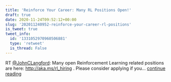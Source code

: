 ```yaml
---
title: 'Reinforce Your Career: Many RL Positions Open!'
draft: true
date: 2020-11-24T09:52:12+00:00
slug: '202011240952-reinforce-your-career-rl-positions'
is_tweet: true
tweet_info:
  id: '1331052970960506881'
  type: 'retweet'
  is_thread: False
---
```




RT [@JohnCLangford](https://x.com/JohnCLangford): Many open Reinforcement Learning related positions are here: <http://aka.ms/rl_hiring> .  Please consider applying if you… [continue reading](https://x.com/sytelus/status/1331052970960506881)
